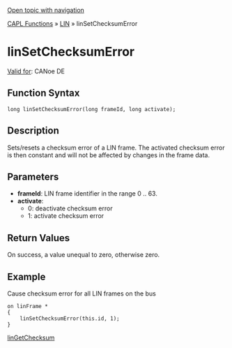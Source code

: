 [Open topic with navigation](../../../../../CANoeDEFamily.htm#Topics/CAPLFunctions/LIN/Functions/CAPLfunctionLINSetChecksumError.md)

[CAPL Functions](../../CAPLfunctions.md) » [LIN](../CAPLfunctionsLINOverview.md) » linSetChecksumError

# linSetChecksumError

[Valid for](../../../Shared/FeatureAvailability.md): CANoe DE

## Function Syntax

```plaintext
long linSetChecksumError(long frameId, long activate);
```

## Description

Sets/resets a checksum error of a LIN frame. The activated checksum error is then constant and will not be affected by changes in the frame data.

## Parameters

- **frameId**: LIN frame identifier in the range 0 .. 63.
- **activate**:
  - 0: deactivate checksum error
  - 1: activate checksum error

## Return Values

On success, a value unequal to zero, otherwise zero.

## Example

Cause checksum error for all LIN frames on the bus

```plaintext
on linFrame *
{
    linSetChecksumError(this.id, 1);
}
```

[linGetChecksum](CAPLfunctionLINGetChecksum.md)
